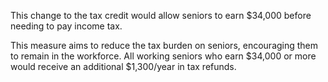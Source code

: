 This change to the tax credit would allow seniors to earn $34,000 before needing to pay income tax.

This measure aims to reduce the tax burden on seniors, encouraging them to remain in the workforce. All working seniors who earn $34,000 or more would receive an additional $1,300/year in tax refunds.

[^2]: https://www.cbc.ca/news/politics/poilievre-singh-announce-tax-cuts-1.7493871?cmp=rss
[^3]: https://www.conservative.ca/lower-taxes-secure-retirement-for-our-seniors/#utm_source=rss&utm_medium=rss&utm_campaign=lower-taxes-secure-retirement-for-our-seniors
